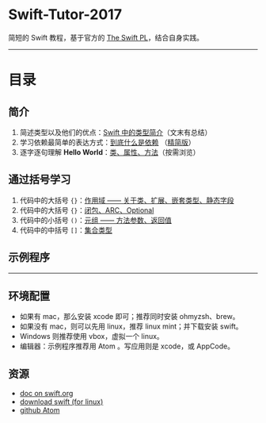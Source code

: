 # Swift-Tutor-2017
简短的 Swift 教程，基于官方的 [The Swift PL](https://swift.org/documentation/#the-swift-programming-language)，结合自身实践。

---
# 目录

## 简介
1. 简述类型以及他们的优点：[Swift 中的类型简介](doc/20170407-swift-tutor-类型.md)（文末有总结）
1. 学习依赖最简单的表达方式：[到底什么是依赖](doc/20170408-swift-tutor-依赖.md) （[精简版](doc/20170426-swift-依赖-精简.md)）
1. 逐字逐句理解 **Hello World**：[类、属性、方法](doc/20170414-swift-tutor-helloworld.md)（按需浏览）

## 通过括号学习
1. 代码中的大括号 `{}`：[作用域 —— 关于类、扩展、嵌套类型、静态字段](doc/20170415-swift-tutor-scope.md)
1. 代码中的大括号 `{}`：[闭包、ARC、Optional](20170415-swift-tutor-scope-closure.md)
1. 代码中的小括号 `()`：[元组 —— 方法参数、返回值](doc/20170416-swift-tuple.md)
1. 代码中的中括号 `[]`：[集合类型](doc/20170416-swift-collectiontype.md)

## 示例程序

---
## 环境配置
  - 如果有 mac，那么安装 xcode 即可；推荐同时安装 ohmyzsh、brew。
  - 如果没有 mac，则可以先用 linux，推荐 linux mint；并下载安装 swift。
  - Windows 则推荐使用 vbox，虚拟一个 linux。
  - 编辑器：示例程序推荐用 Atom 。写应用则是 xcode，或 AppCode。

## 资源
- [doc on swift.org](https://swift.org/documentation)
- [download swift (for linux)](https://swift.org/download/)
- [github Atom](https://github.com/atom/atom/)
